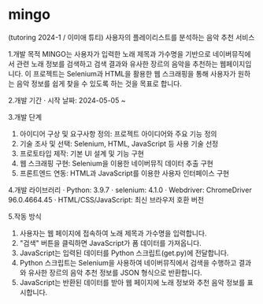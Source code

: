 # mingo
(tutoring 2024-1 / 이미애 튜티) 사용자의 플레이리스트를 분석하는 음악 추천 서비스 


1.개발 목적
MINGO는 사용자가 입력한 노래 제목과 가수명을 기반으로 네이버뮤직에서 관련 노래 정보를 검색하고 검색 결과와 유사한 장르의 음악을 추천하는 웹페이지입니다. 이 프로젝트는 Selenium과 HTML을 활용한 웹 스크래핑을 통해 사용자가 원하는 음악 정보를 쉽게 찾을 수 있도록 하는 것을 목표로 합니다.


2.개발 기간
· 시작 날짜: 2024-05-05 ~


3.개발 단계
1) 아이디어 구상 및 요구사항 정의: 프로젝트 아이디어와 주요 기능 정의
2) 기술 조사 및 선택: Selenium, HTML, JavaScript 등 사용 기술 선정
3) 프로토타입 제작: 기본 UI 설계 및 기능 구현
4) 웹 스크래핑 구현: Selenium을 이용한 네이버뮤직 데이터 추출 구현
5) 프론트엔드 연동: HTML과 JavaScript를 이용한 사용자 인터페이스 구현


4.개발 라이브러리
· Python: 3.9.7
· selenium: 4.1.0
· Webdriver: ChromeDriver 96.0.4664.45
· HTML/CSS/JavaScript: 최신 브라우저 호환 버전


5.작동 방식
1) 사용자는 웹 페이지에 접속하여 노래 제목과 가수명을 입력합니다.
2) "검색" 버튼을 클릭하면 JavaScript가 폼 데이터를 가져옵니다.
3) JavaScript는 입력된 데이터를 Python 스크립트(get.py)에 전달합니다.
4) Python 스크립트는 Selenium을 사용하여 네이버뮤직에서 검색을 수행하고 결과와 유사한 장르의 음악 추천 정보를 JSON 형식으로 반환합니다.
5) JavaScript는 반환된 데이터를 받아 웹 페이지에 노래 정보와 추천 음악 정보를 표시합니다.
